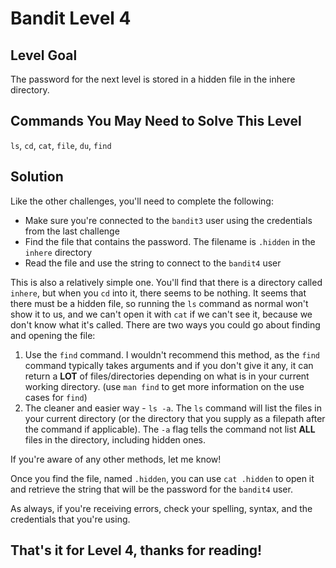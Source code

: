 # Bandit Level 4

## Level Goal

The password for the next level is stored in a hidden file in the
inhere directory.

## Commands You May Need to Solve This Level

`ls`, `cd`, `cat`, `file`, `du`, `find`

## Solution

Like the other challenges, you'll need to complete the following:

- Make sure you're connected to the `bandit3` user using the credentials from the last challenge
- Find the file that contains the password. The filename is `.hidden` in the `inhere` directory
- Read the file and use the string to connect to the `bandit4` user

This is also a relatively simple one. You'll find that there is a directory called `inhere`, but when you `cd` into it, there seems to be nothing. It seems that there must be a hidden file, so running the `ls` command as normal won't show it to us, and we can't open it with `cat` if we can't see it, because we don't know what it's called. There are two ways you could go about finding and opening the file:

1. Use the `find` command. I wouldn't recommend this method, as the `find` command typically takes arguments and if you don't give it any, it can return a **LOT** of files/directories depending on what is in your current working directory. (use `man find` to get more information on the use cases for `find`)
2. The cleaner and easier way - `ls -a`. The `ls` command will list the files in your current directory (or the directory that you supply as a filepath after the command if applicable). The `-a` flag tells the command not list **ALL** files in the directory, including hidden ones.

If you're aware of any other methods, let me know!

Once you find the file, named `.hidden`, you can use `cat .hidden` to open it and retrieve the string that will be the password for the `bandit4` user.

As always, if you're receiving errors, check your spelling, syntax, and the credentials that you're using.

## That's it for Level 4, thanks for reading!
